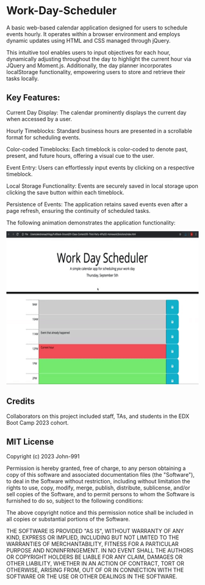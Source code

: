 # Work-Day-Scheduler

A basic web-based calendar application designed for users to schedule events hourly. It operates within a browser environment and employs dynamic updates using HTML and CSS managed through jQuery.

This intuitive tool enables users to input objectives for each hour, dynamically adjusting throughout the day to highlight the current hour via JQuery and Moment.js. Additionally, the day planner incorporates localStorage functionality, empowering users to store and retrieve their tasks locally.

## Key Features:

Current Day Display: The calendar prominently displays the current day when accessed by a user.

Hourly Timeblocks: Standard business hours are presented in a scrollable format for scheduling events.

Color-coded Timeblocks: Each timeblock is color-coded to denote past, present, and future hours, offering a visual cue to the user.

Event Entry: Users can effortlessly input events by clicking on a respective timeblock.

Local Storage Functionality: Events are securely saved in local storage upon clicking the save button within each timeblock.

Persistence of Events: The application retains saved events even after a page refresh, ensuring the continuity of scheduled tasks.

The following animation demonstrates the application functionality:

<img src="starter/05-third-party-apis-homework-demo.gif" width="650" height="400">

## Credits

Collaborators on this project included staff, TAs, and students in the EDX Boot Camp 2023 cohort. 

## MIT License

Copyright (c) 2023 John-991

Permission is hereby granted, free of charge, to any person obtaining a copy
of this software and associated documentation files (the "Software"), to deal
in the Software without restriction, including without limitation the rights
to use, copy, modify, merge, publish, distribute, sublicense, and/or sell
copies of the Software, and to permit persons to whom the Software is
furnished to do so, subject to the following conditions:

The above copyright notice and this permission notice shall be included in all
copies or substantial portions of the Software.

THE SOFTWARE IS PROVIDED "AS IS", WITHOUT WARRANTY OF ANY KIND, EXPRESS OR
IMPLIED, INCLUDING BUT NOT LIMITED TO THE WARRANTIES OF MERCHANTABILITY,
FITNESS FOR A PARTICULAR PURPOSE AND NONINFRINGEMENT. IN NO EVENT SHALL THE
AUTHORS OR COPYRIGHT HOLDERS BE LIABLE FOR ANY CLAIM, DAMAGES OR OTHER
LIABILITY, WHETHER IN AN ACTION OF CONTRACT, TORT OR OTHERWISE, ARISING FROM,
OUT OF OR IN CONNECTION WITH THE SOFTWARE OR THE USE OR OTHER DEALINGS IN THE
SOFTWARE.
